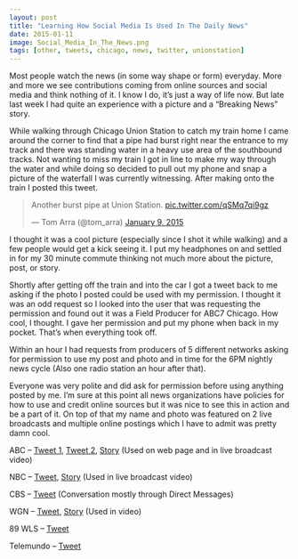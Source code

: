 ```yaml
---
layout: post
title: "Learning How Social Media Is Used In The Daily News"
date: 2015-01-11
image: Social_Media_In_The_News.png
tags: [other, tweets, chicago, news, twitter, unionstation]
---
```


Most people watch the news (in some way shape or form) everyday. More and more we see contributions coming from online sources and social media and think nothing of it. I know I do, it’s just a way of life now. But late last week I had quite an experience with a picture and a “Breaking News” story.

While walking through Chicago Union Station to catch my train home I came around the corner to find that a pipe had burst right near the entrance to my track and there was standing water in a heavy use area of the southbound tracks. Not wanting to miss my train I got in line to make my way through the water and while doing so decided to pull out my phone and snap a picture of the waterfall I was currently witnessing. After making onto the train I posted this tweet.

<blockquote class="twitter-tweet" data-lang="en"><p lang="en" dir="ltr">Another burst pipe at Union Station. <a href="http://t.co/qSMq7qi9gz">pic.twitter.com/qSMq7qi9gz</a></p>&mdash; Tom Arra (@tom_arra) <a href="https://twitter.com/tom_arra/status/553673181035499520">January 9, 2015</a></blockquote> <script async src="//platform.twitter.com/widgets.js" charset="utf-8"></script>

<!--more-->

I thought it was a cool picture (especially since I shot it while walking) and a few people would get a kick seeing it. I put my headphones on and settled in for my 30 minute commute thinking not much more about the picture, post, or story.

Shortly after getting off the train and into the car I got a tweet back to me asking if the photo I posted could be used with my permission. I thought it was an odd request so I looked into the user that was requesting the permission and found out it was a Field Producer for ABC7 Chicago. How cool, I thought. I gave her permission and put my phone when back in my pocket. That’s when everything took off.

Within an hour I had requests from producers of 5 different networks asking for permission to use my post and photo and in time for the 6PM nightly news cycle (Also one radio station an hour after that).

Everyone was very polite and did ask for permission before using anything posted by me. I’m sure at this point all news organizations have policies for how to use and credit online sources but it was nice to see this in action and be a part of it. On top of that my name and photo was featured on 2 live broadcasts and multiple online postings which I have to admit was pretty damn cool.

ABC – [Tweet 1](https://twitter.com/GiannaUrgo/status/553684120258498560), [Tweet 2](https://twitter.com/ABC7Chicago/status/553686631031398401), [Story](http://abc7chicago.com/news/2nd-pipe-burst-at-union-station-this-week/469226/) (Used on web page and in live broadcast video)

NBC – [Tweet](https://twitter.com/TrinaOrlando/status/553696031301709826), [Story](http://www.nbcchicago.com/news/local/Water-Main-Break-Reported-at-Union-Station-288096611.html) (Used in live broadcast video)

CBS – [Tweet](https://twitter.com/samirak01/status/553692581549572096) (Conversation mostly through Direct Messages)

WGN – [Tweet](https://twitter.com/ungersam/status/553698212310417408), [Story](http://wgntv.com/2015/01/09/water-main-breaks-at-union-station/) (Used in video)

89 WLS – [Tweet](https://twitter.com/wlsam890/status/553715272855482369)

Telemundo – [Tweet](https://twitter.com/barracan/status/553698914193641473)
